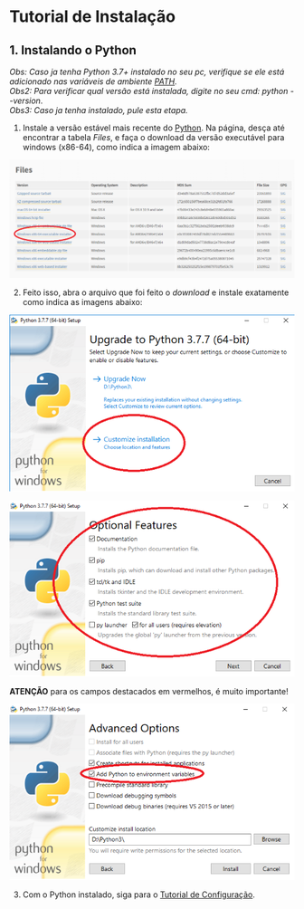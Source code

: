 # Tutorial de Instalação 

## 1. Instalando o Python
*Obs: Caso ja tenha Python 3.7+ instalado no seu pc, verifique se ele está adicionado nas variáveis de ambiente [PATH](https://www.ownard.com.br/back-end/iniciante-adicionando-python-ao-path-no-windows-10/).*<br/>
*Obs2: Para verificar qual versão está instalada, digite no seu cmd: python --version*.<br/>
*Obs3: Caso ja tenha instalado, pule esta etapa.*<br/>


1. Instale a versão estável mais recente do [Python](https://www.python.org/downloads/release/python-377/). Na página, desça até
encontrar a tabela *Files*, e faça o download da versão executável para windows (x86-64), como indica a imagem abaixo:

![alt text](https://github.com/SamuelBFG/tibia-tools/blob/master/Trainer/tutorial/imgs/tut0.png?raw=true "Download last release Python")

2. Feito isso, abra o arquivo que foi feito o *download* e instale exatamente como indica as imagens abaixo:

![alt text](https://github.com/SamuelBFG/tibia-tools/blob/master/Trainer/tutorial/imgs/tut1.png?raw=true "Python install")

![alt text](https://github.com/SamuelBFG/tibia-tools/blob/master/Trainer/tutorial/imgs/tut2.png?raw=true "Python install")

**ATENÇÃO** para os campos destacados em vermelhos, é muito importante!

![alt text](https://github.com/SamuelBFG/tibia-tools/blob/master/Trainer/tutorial/imgs/tut3.png?raw=true "Python install")

3. Com o Python instalado, siga para o [Tutorial de Configuração](https://github.com/SamuelBFG/tibia-tools/blob/master/Trainer/tutorial/tut_0.md).